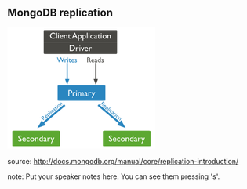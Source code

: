 ##  MongoDB replication

<img src="../images/replication.png" height="60%" width="60%" style="background-color:white;"/>

source: http://docs.mongodb.org/manual/core/replication-introduction/

note:
    Put your speaker notes here.
    You can see them pressing 's'.
